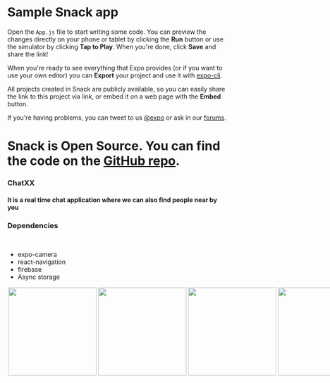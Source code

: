 
# Sample Snack app

Open the `App.js` file to start writing some code. You can preview the changes directly on your phone or tablet by clicking the **Run** button or use the simulator by clicking **Tap to Play**. When you're done, click **Save** and share the link!

When you're ready to see everything that Expo provides (or if you want to use your own editor) you can **Export** your project and use it with [expo-cli](https://docs.expo.io/versions/latest/introduction/installation.html).

All projects created in Snack are publicly available, so you can easily share the link to this project via link, or embed it on a web page with the **Embed** button.

If you're having problems, you can tweet to us [@expo](https://twitter.com/expo) or ask in our [forums](https://forums.expo.io).

Snack is Open Source. You can find the code on the [GitHub repo](https://github.com/expo/snack-web).
=======
<h3> ChatXX</h3>
<h4> It is a real time chat application where we can also find people near by you</h4>
<h3> Dependencies</h3>
<br>
<ul>
 <li> expo-camera </li>
  <li> react-navigation</li>
 <li> firebase</li>
  <li> Async storage</li>
 </ul>
<div style="display:flex;flexDirection:row;" " width="200" height="400" style="margin:2;"/>
 <img src="https://user-images.githubusercontent.com/65611955/109396303-def9e700-7956-11eb-8751-226aa4b06220.png" width="200" height"400" style="margin:2;"/>
  <img src="https://user-images.githubusercontent.com/65611955/109396515-000f0780-7958-11eb-9372-8b5308ac2261.png" width="200" height"400" style="margin:2;"/>
<img src="https://user-images.githubusercontent.com/65611955/109396304-df927d80-7956-11eb-96e4-9272235300cb.png" width="200" height"400" style="margin:2;"/>
<img src="https://user-images.githubusercontent.com/65611955/109396306-df927d80-7956-11eb-9857-681a365c8c09.png" width="200" height"400" style="margin:2;"/>
<img src="https://user-images.githubusercontent.com/65611955/109395983-5cbcf300-7955-11eb-8346-2e6fff728923.png" width="200" height="400" style="margin:2;"/>
<img src="https://user-images.githubusercontent.com/65611955/109395984-5cbcf300-7955-11eb-83fa-ebfea8775ec9.png" width="200" height="400" style="margin:2;"/>
<img src="https://user-images.githubusercontent.com/65611955/109395985-5d558980-7955-11eb-8278-f0fdf57aa717.png" width="200" height="400" style="margin:2;"/>
<img src="https://user-images.githubusercontent.com/65611955/109395986-5d558980-7955-11eb-9b7f-919478daef31.png" width="200" height="400" style="margin:2;"/>
 <img src="https://user-images.githubusercontent.com/65611955/109395981-5b8bc600-7955-11eb-8f40-bcc1ed4c4176.png" width="200" height"400" style="margin:2;"/>
  <img src="https://user-images.githubusercontent.com/65611955/109395987-5dee2000-7955-11eb-964f-9335af94f814.png" width="200" height"400" style="margin:2;"/>
   <img src="https://user-images.githubusercontent.com/65611955/109395988-5e86b680-7955-11eb-8541-249ace3c11a9.png" width="200" height"400" style="margin:2;"/>
 <img src="https://user-images.githubusercontent.com/65611955/109395996-60507a00-7955-11eb-9fd0-54f707dff687.png" width="200" height"400" style="margin:2;"/>
<img src="https://user-images.githubusercontent.com/65611955/109395997-60e91080-7955-11eb-828b-a8155dfab418.png" width="200" height"400" style="margin:2;"/>


 </div>

>
